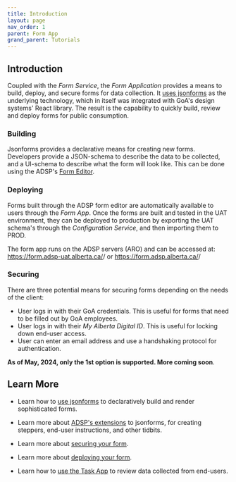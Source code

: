 ```yaml
---
title: Introduction
layout: page
nav_order: 1
parent: Form App
grand_parent: Tutorials
---
```


## Introduction

Coupled with the _Form Service_, the _Form Application_ provides a means to build, deploy, and secure forms for data collection. It [uses jsonforms](https://jsonforms.io/) as the underlying technology, which in itself was integrated with GoA's design systems' React library. The result is the capability to quickly build, review and deploy forms for public consumption.

### Building

Jsonforms provides a declarative means for creating new forms. Developers provide a JSON-schema to describe the data to be collected, and a UI-schema to describe what the form will look like. This can be done using the ADSP's [Form Editor](https://adsp-uat.alberta.ca/get-started).

### Deploying

Forms built through the ADSP form editor are automatically available to users through the _Form App_. Once the forms are built and tested in the UAT environment, they can be deployed to production by exporting the UAT schema's through the _Configuration Service_, and then importing them to PROD.

The form app runs on the ADSP servers (ARO) and can be accessed at:
https://form.adsp-uat.alberta.ca/<your tenant>/<the form ID> or
https://form.adsp.alberta.ca/<your tenant>/<the form ID>

### Securing

There are three potential means for securing forms depending on the needs of the client:

- User logs in with their GoA credentials. This is useful for forms that need to be filled out by GoA employees.
- User logs in with their _My Alberta Digital ID_. This is useful for locking down end-user access.
- User can enter an email address and use a handshaking protocol for authentication.

**As of May, 2024, only the 1st option is supported. More coming soon**.

## Learn More

- Learn how to [use jsonforms](https://jsonforms.io/) to declaratively build and render sophisticated forms.

- Learn more about [ADSP's extensions]() to jsonforms, for creating steppers, end-user instructions, and other tidbits.

- Learn more about [securing your form]().

- Learn more about [deploying your form]().

- Learn how to [use the Task App](/adsp-monorepo/tutorials/task-app/introduction.html) to review data collected from end-users.
